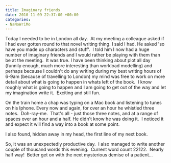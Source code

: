 ```yaml
---
title: Imaginary friends
date: 2010-11-09 22:37:00 +00:00
categories:
- NaNoWriMo
---
```


Today I needed to be in London all day.  At my meeting a colleague asked if I had ever gotten round to that novel writing thing. I said I had. He asked 'so have you made up characters and stuff'.  I told him I now had a huge number of imaginary friends and I would rather be playing with them than be at the meeting.  It was true. I have been thinking about plot all day (funnily enough, much more interesting than workload modelling) and perhaps because I couldn't do any writing during my best writing hours of 6-9am (because of travelling to London) my mind was free to work on more detail about what is going to happen in whats left of the book.  I know roughly what is going to happen and I am going to get out of the way and let my imagination write it.  Exciting and still fun.

On the train home a chap was typing on a Mac book and listening to tunes on his Iphone. Every now and again, for over an hour he whistled three notes.  Doh-ray-me.  That's all - just those three notes, and at a range of spaces over an hour and a half. He didn't know he was doing it.  I noticed it and expect it will find a way into a book at some point.

I also found, hidden away in my head, the first line of my next book.

So, it was an unexpectedly productive day.  I also managed to write another couple of thousand words this evening.  Current word count 22122\.  Nearly half way!  Better get on with the next mysterious demise of a patient...
